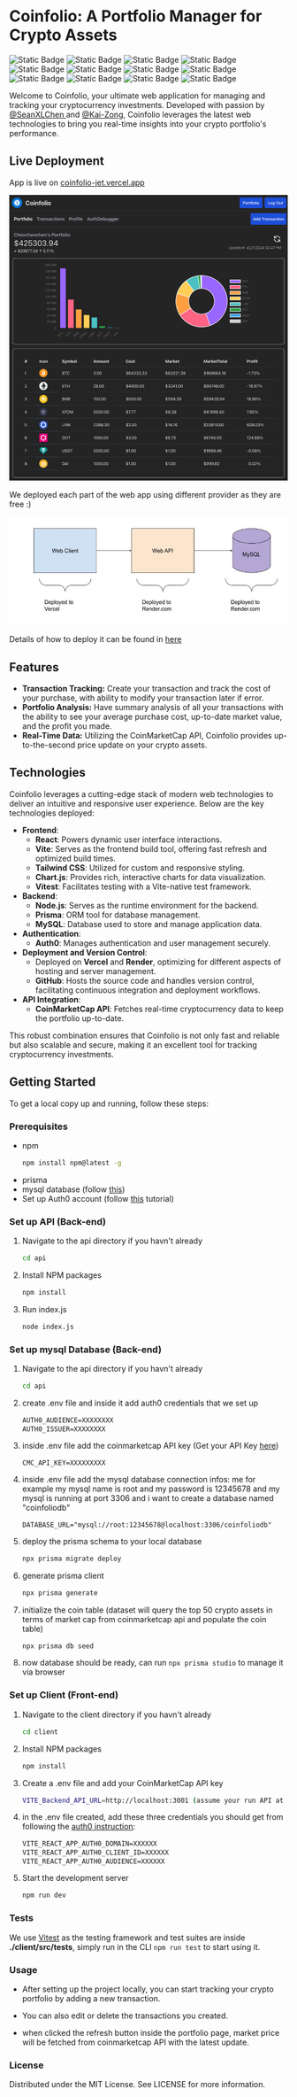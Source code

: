 # Coinfolio: A Portfolio Manager for Crypto Assets

![Static Badge](https://img.shields.io/badge/JavaScript-gray?logo=JavaScript) ![Static Badge](https://img.shields.io/badge/Node.js-gray?logo=Node.js) ![Static Badge](https://img.shields.io/badge/Auth0-gray?logo=Auth0) ![Static Badge](https://img.shields.io/badge/vercel-gray?logo=vercel) ![Static Badge](https://img.shields.io/badge/render-gray) ![Static Badge](https://img.shields.io/badge/Front--End-React-blue?logo=React) ![Static Badge](https://img.shields.io/badge/Front--End-Chart.js-rgb(179%2C%20105%2C%20146)?logo=Chart.js) ![Static Badge](https://img.shields.io/badge/Front--End-Vite-rgb(102%2C%2086%2C%20230)?logo=Vite) ![Static Badge](https://img.shields.io/badge/Front--End-Vitest-darkgreen?logo=vitest) ![Static Badge](https://img.shields.io/badge/Front--End-Tailwind%20CSS-rgb(3%2C%20166%2C%20218)?logo=Tailwind%20CSS) ![Static Badge](https://img.shields.io/badge/Back--End-Prisma-black?logo=Prisma) ![Static Badge](https://img.shields.io/badge/Back--End-MySQL-rgb(0%2C%20105%2C%20146)?logo=MySQL) 




Welcome to Coinfolio, your ultimate web application for managing and tracking your cryptocurrency investments. Developed with passion by [@SeanXLChen
](https://github.com/SeanXLChen) and [@Kai-Zong](https://github.com/kai-zong), Coinfolio leverages the latest web technologies to bring you real-time insights into your crypto portfolio's performance.

## Live Deployment
App is live on [coinfolio-jet.vercel.app](https://coinfolio-jet.vercel.app/portfolio)

![app-portfolio-page](./img/app-portfolio-page.png)

We deployed each part of the web app using different provider as they are free :)

 ![image](./img/deploy-image.jpg)

Details of how to deploy it can be found in [here](./Deployment-FullStack.docx)

## Features
- **Transaction Tracking:** Create your transaction and track the cost of your purchase, with ability to modify your transaction later if error.
- **Portfolio Analysis:** Have summary analysis of all your transactions with the ability to see your average purchase cost, up-to-date market value, and the profit you made.
- **Real-Time Data:** Utilizing the CoinMarketCap API, Coinfolio provides up-to-the-second price update on your crypto assets.

## Technologies

Coinfolio leverages a cutting-edge stack of modern web technologies to deliver an intuitive and responsive user experience. Below are the key technologies deployed:

- **Frontend**:
    - **React**: Powers dynamic user interface interactions.
    - **Vite**: Serves as the frontend build tool, offering fast refresh and optimized build times.
    - **Tailwind CSS**: Utilized for custom and responsive styling.
    - **Chart.js**: Provides rich, interactive charts for data visualization.
    - **Vitest**: Facilitates testing with a Vite-native test framework.
- **Backend**:
    - **Node.js**: Serves as the runtime environment for the backend.
    - **Prisma**: ORM tool for database management.
    - **MySQL**: Database used to store and manage application data.
- **Authentication**:
    - **Auth0**: Manages authentication and user management securely.
- **Deployment and Version Control**:
    - Deployed on **Vercel** and **Render**, optimizing for different aspects of hosting and server management.
    - **GitHub**: Hosts the source code and handles version control, facilitating continuous integration and deployment workflows.
- **API Integration**:
    - **CoinMarketCap API**: Fetches real-time cryptocurrency data to keep the portfolio up-to-date.

This robust combination ensures that Coinfolio is not only fast and reliable but also scalable and secure, making it an excellent tool for tracking cryptocurrency investments.

## Getting Started

To get a local copy up and running, follow these steps:

### Prerequisites

- npm
  ```sh
  npm install npm@latest -g
  ```
- prisma 
- mysql database (follow [this](./MySql-Installation(Mac).pdf))
- Set up Auth0 account (follow [this](./Auth0-Config.pdf) tutorial)

### Set up API (Back-end)
1. Navigate to the api directory if you havn't already
    ```sh   
    cd api
    ```

2. Install NPM packages
    ```sh
    npm install
    ```

3. Run index.js
    ```sh
    node index.js
    ```



### Set up mysql Database (Back-end)

1. Navigate to the api directory if you havn't already
    ```sh   
    cd api
    ```

2. create .env file and inside it add auth0 credentials that we set up
    ```
    AUTH0_AUDIENCE=XXXXXXXX
    AUTH0_ISSUER=XXXXXXXX
    ```

3. inside .env file add the coinmarketcap API key (Get your API Key [here](https://coinmarketcap.com/api/))
    ```
    CMC_API_KEY=XXXXXXXXX
    ```

4. inside .env file add the mysql database connection infos: me for example my mysql name is root and my password is 12345678 and my mysql is running at port 3306 and i want to create a database named "coinfoliodb"
    ```
    DATABASE_URL="mysql://root:12345678@localhost:3306/coinfoliodb"
    ```

5. deploy the prisma schema to your local database
    ```sh
    npx prisma migrate deploy
    ``` 

6. generate prisma client
    ```sh
    npx prisma generate
    ```

7. initialize the coin table (dataset will query the top 50 crypto assets in terms of market cap from coinmarketcap api and populate the coin table)
    ```sh
    npx prisma db seed
    ``` 

8. now database should be ready, can run ```npx prisma studio``` to manage it via browser 

### Set up Client (Front-end)

1. Navigate to the client directory if you havn't already

    ```sh
    cd client
    ```

2. Install NPM packages
    ```sh
    npm install
    ```

3. Create a .env file and add your CoinMarketCap API key
    ```sh
    VITE_Backend_API_URL=http://localhost:3001 (assume your run API at PORT 3001)
    ```
4. in the .env file created, add these three credentials you should get from following the [auth0 instruction](./Auth0-Config.pdf):
    ```
    VITE_REACT_APP_AUTH0_DOMAIN=XXXXXX
    VITE_REACT_APP_AUTH0_CLIENT_ID=XXXXXX
    VITE_REACT_APP_AUTH0_AUDIENCE=XXXXXX
    ```

4. Start the development server
    ```sh
    npm run dev
    ```

### Tests
We use [Vitest](https://vitest.dev/) as the testing framework and test suites are inside **./client/src/tests**, simply run in the CLI ```npm run test``` to start using it.

### Usage
- After setting up the project locally, you can start tracking your crypto portfolio by adding a new transaction.

- You can also edit or delete the transactions you created.

- when clicked the refresh button inside the portfolio page, market price will be fetched from coinmarketcap API with the latest update.


### License
Distributed under the MIT License. See LICENSE for more information.
